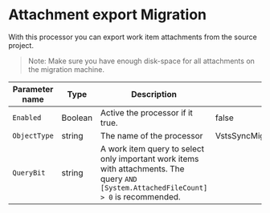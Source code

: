 # Attachment export Migration

With this processor you can export work item attachments from the source project.

> Note: Make sure you have enough disk-space for all attachments on the migration machine.


| Parameter name | Type    | Description                              | Default Value                            |
|----------------|---------|------------------------------------------|------------------------------------------|
| `Enabled`      | Boolean | Active the processor if it true.         | false                                    |
| `ObjectType`   | string  | The name of the processor                | VstsSyncMigrator.Engine.Configuration.Processing.AttachementExportMigrationConfig |
| `QueryBit`     | string  | A work item query to select only important work items with attachments. The query `AND [System.AttachedFileCount] > 0` is recommended. |                                          |

